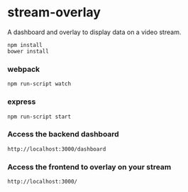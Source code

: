 # stream-overlay
A dashboard and overlay to display data on a video stream.

``npm install``  
``bower install``

### webpack
``npm run-script watch``

### express
``npm run-script start``

### Access the backend dashboard
``http://localhost:3000/dashboard``

### Access the frontend to overlay on your stream
``http://localhost:3000/``
